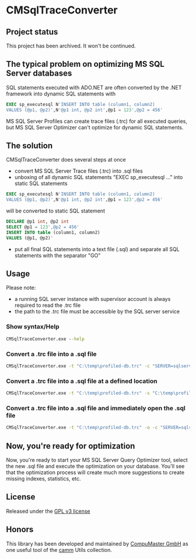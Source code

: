 # CMSqlTraceConverter

## Project status
This project has been archived. It won't be continued.

## The typical problem on optimizing MS SQL Server databases

SQL statements executed with ADO.NET are often converted by the .NET framework into dynamic SQL statements with 
```sql
EXEC sp_executesql N'INSERT INTO table (column1, column2) 
VALUES (@p1, @p2)',N'@p1 int, @p2 int',@p1 = 123',@p2 = 456'
```

MS SQL Server Profiles can create trace files (.trc) for all executed queries, but MS SQL Server Optimizer can't optimize for dynamic SQL statements.

## The solution

CMSqlTraceConverter does several steps at once
- convert MS SQL Server Trace files (.trc) into .sql files
- unboxing of all dynamic SQL statements "EXEC sp_executesql ..." into static SQL statements
```sql
EXEC sp_executesql N'INSERT INTO table (column1, column2) 
VALUES (@p1, @p2)',N'@p1 int, @p2 int',@p1 = 123',@p2 = 456'
```
will be converted to static SQL statement
```sql
DECLARE @p1 int, @p2 int
SELECT @p1 = 123',@p2 = 456'
INSERT INTO table (column1, column2) 
VALUES (@p1, @p2)'
```
- put all final SQL statements into a text file (.sql) and separate all SQL statements with the separator "GO"

## Usage

Please note: 
- a running SQL server instance with supervisor account is always required to read the .trc file
- the path to the .trc file must be accessible by the SQL server service

### Show syntax/Help
```cmd
CMSqlTraceConverter.exe --help
```

### Convert a .trc file into a .sql file 
```cmd
CMSqlTraceConverter.exe -t "C:\temp\profiled-db.trc" -c "SERVER=sqlserver\sqlexpress;DATABASE=tempdb;UID=sa;PWD=yourpassword;" 
```

### Convert a .trc file into a .sql file at a defined location
```cmd
CMSqlTraceConverter.exe -t "C:\temp\profiled-db.trc" -s "C:\temp\profiled-db.sql" -c "SERVER=sqlserver\sqlexpress;DATABASE=tempdb;UID=sa;PWD=yourpassword;" 
```

### Convert a .trc file into a .sql file and immediately open the .sql file  
```cmd
CMSqlTraceConverter.exe -t "C:\temp\profiled-db.trc" -o -c "SERVER=sqlserver\sqlexpress;DATABASE=tempdb;UID=sa;PWD=yourpassword;" 
```

## Now, you're ready for optimization
Now, you're ready to start your MS SQL Server Query Optimizer tool, select the new .sql file and execute the optimization on your database. You'll see that the optimization process will create much more suggestions to create missing indexes, statistics, etc.

## License
Released under the [GPL v3 license](https://raw.githubusercontent.com/CompuMasterGmbH/cammUtils-CMSqlTraceConverter/master/LICENSE)

## Honors
This library has been developed and maintained by [CompuMaster GmbH](http://www.compumaster.de/) as one useful tool of the [camm](http://www.camm.biz/) Utils collection.
